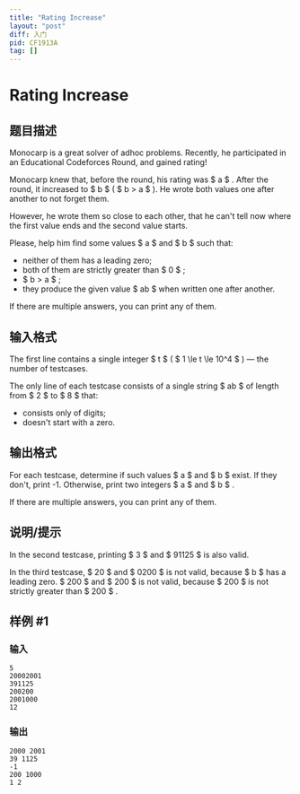 ```yaml
---
title: "Rating Increase"
layout: "post"
diff: 入门
pid: CF1913A
tag: []
---
```


# Rating Increase

## 题目描述

Monocarp is a great solver of adhoc problems. Recently, he participated in an Educational Codeforces Round, and gained rating!

Monocarp knew that, before the round, his rating was $ a $ . After the round, it increased to $ b $ ( $ b > a $ ). He wrote both values one after another to not forget them.

However, he wrote them so close to each other, that he can't tell now where the first value ends and the second value starts.

Please, help him find some values $ a $ and $ b $ such that:

- neither of them has a leading zero;
- both of them are strictly greater than $ 0 $ ;
- $ b > a $ ;
- they produce the given value $ ab $ when written one after another.

If there are multiple answers, you can print any of them.

## 输入格式

The first line contains a single integer $ t $ ( $ 1 \le t \le 10^4 $ ) — the number of testcases.

The only line of each testcase consists of a single string $ ab $ of length from $ 2 $ to $ 8 $ that:

- consists only of digits;
- doesn't start with a zero.

## 输出格式

For each testcase, determine if such values $ a $ and $ b $ exist. If they don't, print -1. Otherwise, print two integers $ a $ and $ b $ .

If there are multiple answers, you can print any of them.

## 说明/提示

In the second testcase, printing $ 3 $ and $ 91125 $ is also valid.

In the third testcase, $ 20 $ and $ 0200 $ is not valid, because $ b $ has a leading zero. $ 200 $ and $ 200 $ is not valid, because $ 200 $ is not strictly greater than $ 200 $ .

## 样例 #1

### 输入

```
5
20002001
391125
200200
2001000
12
```

### 输出

```
2000 2001
39 1125
-1
200 1000
1 2
```

